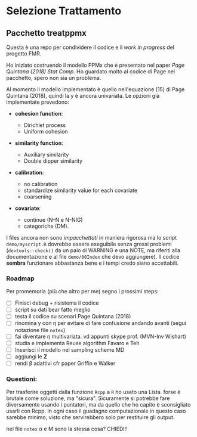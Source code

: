 # Selezione Trattamento 
## Pacchetto treatppmx

Questa è una repo per condividere il codice e il *work in progress* del progetto FMR.

Ho iniziato costruendo il modello PPMx che è presentato nel paper *Page Quintana (2018) Stat Comp*. Ho guardato molto al codice di Page nel pacchetto, spero non sia un problema. 

Al momento il modello implementato è quello nell'equazione (15) di Page Quintana (2018), quindi la y è ancora univariata. Le opzioni già implementate prevedono: 

  * **cohesion function**:

    - Dirichlet process 
    - Uniform cohesion 
  
  * **similarity function**:
  
    - Auxiliary similarity
    - Double dipper similarity
  
  * **calibration**:
  
    - no calibration
    - standardize similarity value for each covariate
    - coarsening 
  
  * **covariate**:
  
    - continue (N–N e N-NIG)
    - categoriche (DM).

I files ancora non sono *impacchettati* in maniera rigorosa ma lo script `demo/myscript.R` dovrebbe essere eseguibile senza grossi problemi (`devtools::check()` da un paio di WARNING e una NOTE, ma riferiti alla documentazione e al file `demo/00Index` che devo aggiungere). 
Il codice **sembra** funzionare abbastanza bene e i tempi credo siano accettabili. 

### Roadmap
Per promemoria (più che altro per me) segno i prossimi steps:

  - [ ] Finisci debug + risistema il codice
  - [ ] script su dati bear fatto meglio
  - [ ] testa il codice su scenari Page Quintana (2018)
  - [ ] rinomina y con &eta; per evitare di fare confusione andando avanti (segui notazione file `notex`)
  - [ ] fai diventare &eta; multivariata. vd appunti skype prof. (MVN-Inv Wishart)
  - [ ] studia e implementa Reuse algorithm Favaro e Teh
  - [ ] Inserisci il modello nel sampling scheme MD 
  - [ ] aggiungi le **Z**
  - [ ] rendi &beta; adattivi cfr paper Griffin e Walker
  
### Questioni:
Per trasferire oggetti dalla funzione `Rcpp` a `R` ho usato una Lista. forse è brutale come soluzione, ma "sicura". Sicuramente si potrebbe fare diversamente usando i puntatori, ma da quello che ho capito è sconsigliato usarli con Rcpp. In ogni caso il guadagno computazionale in questo caso sarebbe minimo, visto che servirebbero solo per restituire gli output.

nel file `notex` &alpha; e M sono la stessa cosa? CHIEDI!!